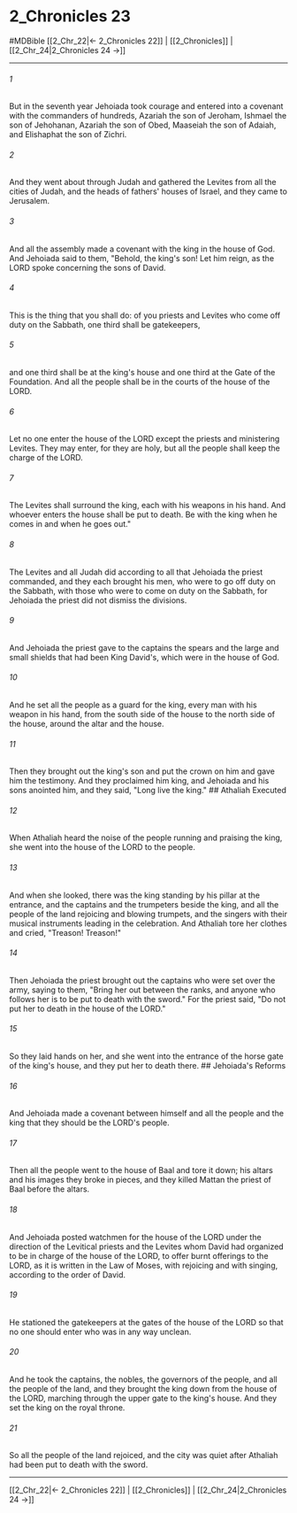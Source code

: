 # 2_Chronicles 23
#MDBible
[[2_Chr_22|← 2_Chronicles 22]] | [[2_Chronicles]] | [[2_Chr_24|2_Chronicles 24 →]]

***

###### 1 
But in the seventh year Jehoiada took courage and entered into a covenant with the commanders of hundreds, Azariah the son of Jeroham, Ishmael the son of Jehohanan, Azariah the son of Obed, Maaseiah the son of Adaiah, and Elishaphat the son of Zichri. 

###### 2 
And they went about through Judah and gathered the Levites from all the cities of Judah, and the heads of fathers' houses of Israel, and they came to Jerusalem. 

###### 3 
And all the assembly made a covenant with the king in the house of God. And Jehoiada said to them, "Behold, the king's son! Let him reign, as the LORD spoke concerning the sons of David. 

###### 4 
This is the thing that you shall do: of you priests and Levites who come off duty on the Sabbath, one third shall be gatekeepers, 

###### 5 
and one third shall be at the king's house and one third at the Gate of the Foundation. And all the people shall be in the courts of the house of the LORD. 

###### 6 
Let no one enter the house of the LORD except the priests and ministering Levites. They may enter, for they are holy, but all the people shall keep the charge of the LORD. 

###### 7 
The Levites shall surround the king, each with his weapons in his hand. And whoever enters the house shall be put to death. Be with the king when he comes in and when he goes out." 

###### 8 
The Levites and all Judah did according to all that Jehoiada the priest commanded, and they each brought his men, who were to go off duty on the Sabbath, with those who were to come on duty on the Sabbath, for Jehoiada the priest did not dismiss the divisions. 

###### 9 
And Jehoiada the priest gave to the captains the spears and the large and small shields that had been King David's, which were in the house of God. 

###### 10 
And he set all the people as a guard for the king, every man with his weapon in his hand, from the south side of the house to the north side of the house, around the altar and the house. 

###### 11 
Then they brought out the king's son and put the crown on him and gave him the testimony. And they proclaimed him king, and Jehoiada and his sons anointed him, and they said, "Long live the king." ## Athaliah Executed 

###### 12 
When Athaliah heard the noise of the people running and praising the king, she went into the house of the LORD to the people. 

###### 13 
And when she looked, there was the king standing by his pillar at the entrance, and the captains and the trumpeters beside the king, and all the people of the land rejoicing and blowing trumpets, and the singers with their musical instruments leading in the celebration. And Athaliah tore her clothes and cried, "Treason! Treason!" 

###### 14 
Then Jehoiada the priest brought out the captains who were set over the army, saying to them, "Bring her out between the ranks, and anyone who follows her is to be put to death with the sword." For the priest said, "Do not put her to death in the house of the LORD." 

###### 15 
So they laid hands on her, and she went into the entrance of the horse gate of the king's house, and they put her to death there. ## Jehoiada's Reforms 

###### 16 
And Jehoiada made a covenant between himself and all the people and the king that they should be the LORD's people. 

###### 17 
Then all the people went to the house of Baal and tore it down; his altars and his images they broke in pieces, and they killed Mattan the priest of Baal before the altars. 

###### 18 
And Jehoiada posted watchmen for the house of the LORD under the direction of the Levitical priests and the Levites whom David had organized to be in charge of the house of the LORD, to offer burnt offerings to the LORD, as it is written in the Law of Moses, with rejoicing and with singing, according to the order of David. 

###### 19 
He stationed the gatekeepers at the gates of the house of the LORD so that no one should enter who was in any way unclean. 

###### 20 
And he took the captains, the nobles, the governors of the people, and all the people of the land, and they brought the king down from the house of the LORD, marching through the upper gate to the king's house. And they set the king on the royal throne. 

###### 21 
So all the people of the land rejoiced, and the city was quiet after Athaliah had been put to death with the sword. 

***

[[2_Chr_22|← 2_Chronicles 22]] | [[2_Chronicles]] | [[2_Chr_24|2_Chronicles 24 →]]
